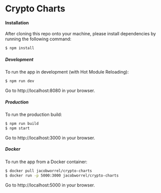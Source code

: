 # Crypto Charts

#### Installation

After cloning this repo onto your machine, please install dependencies by running the following command:
```sh
$ npm install
```

##### Development

To run the app in development (with Hot Module Reloading):
```sh
$ npm run dev
```
Go to http://localhost:8080 in your browser.

##### Production

To run the production build:
```sh
$ npm run build
$ npm start
```
Go to http://localhost:3000 in your browser.

##### Docker

To run the app from a Docker container:
```sh
$ docker pull jacobworrel/crypto-charts
$ docker run -p 5000:3000 jacobworrel/crypto-charts
```
Go to http://localhost:5000 in your browser.
